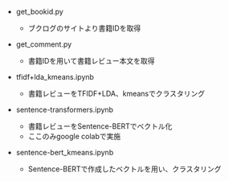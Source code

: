 

- get_bookid.py
    - ブクログのサイトより書籍IDを取得
- get_comment.py
    - 書籍IDを用いて書籍レビュー本文を取得
- tfidf+lda_kmeans.ipynb
    - 書籍レビューをTFIDF+LDA、kmeansでクラスタリング
- sentence-transformers.ipynb
    - 書籍レビューをSentence-BERTでベクトル化
    - ここのみgoogle colabで実施

- sentence-bert_kmeans.ipynb
    - Sentence-BERTで作成したベクトルを用い、クラスタリング
